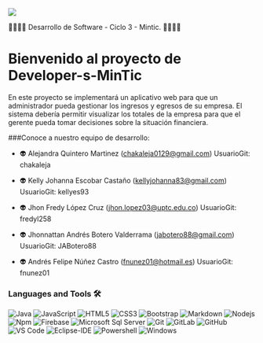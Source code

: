 
<img align="center" src="https://www.software-mantenimiento.com/wp-content/uploads/2021/01/la-diferencia-entre-el-desarrollo-de-software-6.jpg"> 


 🔮🔮🔮🔮 Desarrollo de Software - Ciclo 3 - Mintic. 🔮🔮🔮🔮

# Bienvenido al proyecto  de Developer-s-MinTic 

En este proyecto se implementará un aplicativo web para que un administrador pueda gestionar los ingresos y egresos de su empresa. El sistema debería permitir visualizar los totales de la empresa para que el gerente pueda tomar decisiones sobre la situación financiera.


###Conoce a nuestro equipo de desarrollo:


- 👽 Alejandra Quintero Martinez (chakaleja0129@gmail.com) UsuarioGit: chakaleja

- 👽 Kelly Johanna Escobar Castaño (kellyjohanna83@gmail.com) UsuarioGit: kellyes93

- 👽 Jhon Fredy López Cruz (jhon.lopez03@uptc.edu.co) UsuarioGit: fredyl258

- 👽 Jhonnattan Andrés Botero Valderrama (jabotero88@gmail.com) UsuarioGit: JABotero88

- 👽 Andrés Felipe Núñez Castro (fnunez01@hotmail.es) UsuarioGit: fnunez01


### Languages and Tools 🛠 

![Java](http://img.shields.io/badge/-Java-5B4638?style=flat-square&logo=java&logoColor=ffffff)
![JavaScript](https://img.shields.io/badge/-JavaScript-%23F7DF1C?style=flat-square&logo=javascript&logoColor=000000&labelColor=%23F7DF1C&color=%23FFCE5A)
![HTML5](https://img.shields.io/badge/-HTML5-%23E44D27?style=flat-square&logo=html5&logoColor=ffffff)
![CSS3](https://img.shields.io/badge/-CSS3-%231572B6?style=flat-square&logo=css3)
![Bootstrap](https://img.shields.io/badge/-Bootstrap-563D7C?style=flat-square&logo=Bootstrap)
![Markdown](https://img.shields.io/badge/-Markdown-000000?style=flat-square&logo=markdown)
![Nodejs](https://img.shields.io/badge/-Nodejs-339933?style=flat-square&logo=Node.js&logoColor=ffffff)
![Npm](https://img.shields.io/badge/-npm-CB3837?style=flat-square&logo=npm)
![Firebase](https://img.shields.io/badge/-Firebase-FFCA28?style=flat-square&logo=firebase&logoColor=ffffff)
![Microsoft Sql Server](https://img.shields.io/badge/-Sql%20Server-CC2927?style=flat-square&logo=microsoft-sql-server&logoColor=ffffff)
![Git](https://img.shields.io/badge/-Git-%23F05032?style=flat-square&logo=git&logoColor=%23ffffff)
![GitLab](https://img.shields.io/badge/-GitLab-FCA121?style=flat-square&logo=gitlab)
![GitHub](https://img.shields.io/badge/-GitHub-181717?style=flat-square&logo=github)
![VS Code](http://img.shields.io/badge/-VS%20Code-007ACC?style=flat-square&logo=visual-studio-code&logoColor=ffffff)
![Eclipse-IDE](http://img.shields.io/badge/-Eclipse-2C2255?style=flat-square&logo=eclipse&logoColor=ffffff)
![Powershell](http://img.shields.io/badge/-Powershell-5391FE?style=flat-square&logo=powershell&logoColor=ffffff)
![Windows](http://img.shields.io/badge/-Windows-0078D6?style=flat-square&logo=windows&logoColor=ffffff)


